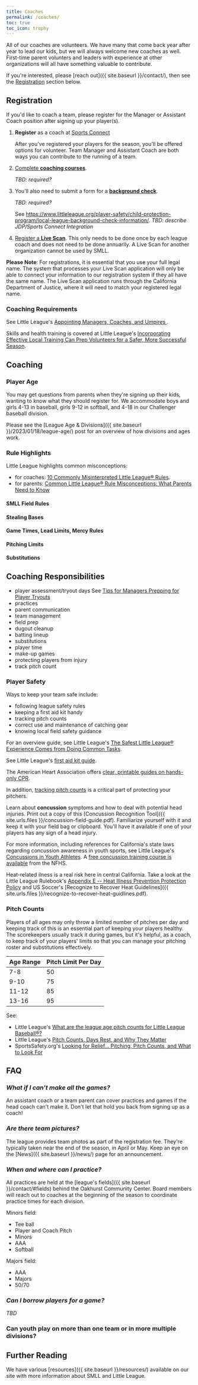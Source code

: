```yaml
---
title: Coaches
permalink: /coaches/
toc: true
toc_icon: trophy
---
```


All of our coaches are volunteers. We have many that come back year
after year to lead our kids, but we will always welcome new coaches
as well. First-time parent volunters and leaders with experience at
other organizations will all have something valuable to contribute.

If you're interested, please [reach out]({{ site.baseurl }}/contact/), then see the
[Registration](#registration) section below.


## Registration

If you'd like to coach a team, please register for the Manager or Assistant Coach
position after signing up your player(s).

1. **Register** as a coach at [Sports Connect](https://login.stacksports.com/login?client_id=612b0399b1854a002e427f78&redirect_uri=https://core-api.bluesombrero.com/login/redirect/portal/7479&app_name=Sierra+Mountain+Little+League&portalid=7479&instancekey=sports)

    After you've registered your players for the season, you'll be offered
	options for volunteer. Team Manager and Assistant Coach are both ways
	you can contribute to the running of a team.

2. [Complete **coaching courses**](#coaching-requirements). 

   _TBD: required?_

3. You'll also need to submit a form for a [**background check**](#background-checks).

   _TBD: required?_

   See https://www.littleleague.org/player-safety/child-protection-program/local-league-background-check-information/.
   _TBD: describe JDP/Sports Connect Integration_

4. [Register a **Live Scan**](#live-scan). This only needs to be done once by each league
   coach and does not need to be done annuarlly. A Live Scan for another organization
   cannot be used by SMLL.

**Please Note**:
For registrations, it is essential that you use your full legal name. The system that
processes your Live Scan application will only be able to connect your information
to our registration system if they all have the same name. The Live Scan application
runs through the California Department of Justice, where it will need to match your
registered legal name.

### Coaching Requirements

See Little League's [Appointing Managers, Coaches, and Umpires
](https://www.littleleague.org/university/articles/appointing-managers-coaches-and-umpires/).

Skills and health training is covered at Little League's [Incorporating
Effective Local Training Can Prep Volunteers for a Safer, More Successful
Season](https://www.littleleague.org/university/articles/incorporating-effective-local-training-can-prep-volunteers-for-a-safer-more-successful-season/).


## Coaching

### Player Age

You may get questions from parents when they're signing up their kids, wanting to know
what they should register for. We accommodate boys and girls 4-13 in baseball,
girls 9-12 in softball, and 4-18 in our Challenger baseball division.

Please see the [League Age &amp; Divisions]({{ site.baseurl }}/2023/01/18/league-age/)
post for an overview of how divisions and ages work.


### Rule Highlights

Little League highlights common misconceptions:
* for coaches: [10 Commonly Misinterpreted Little League®
  Rules](https://www.littleleague.org/university/articles/10-commonly-misinterpreted-little-league-rules/).
* for parents: [Common Little League® Rule Misconceptions: What Parents Need to
Know](https://www.littleleague.org/university/articles/common-little-league-rule-misconceptions-what-parents-need-to-know/)

#### SMLL Field Rules

#### Stealing Bases

#### Game Times, Lead Limits, Mercy Rules

#### Pitching Limits

#### Substitutions

## Coaching Responsibilities

- player assessment/tryout days
  See [Tips for Managers Prepping for Player Tryouts](https://www.littleleague.org/university/articles/tips-for-managers-prepping-for-player-tryouts/)
- practices
- parent communication
- team management
- field prep
- dugout cleanup
- batting lineup
- substitutions
- player time
- make-up games
- protecting players from injury
- track pitch count

### Player Safety

Ways to keep your team safe include:
* following league safety rules
* keeping a first aid kit handy
* tracking pitch counts
* correct use and maintenance of catching gear
* knowing local field safety guidance

For an overview guide, see Little League's [The Safest Little League® Experience Comes
from Doing Common Tasks](https://www.littleleague.org/university/articles/the-safest-little-league-experience-comes-from-doing-common-tasks/).

See Little League's [first aid kit
guide](https://www.littleleague.org/university/articles/first-aid-kits-an-items-list/).

The American Heart Association offers [clear, printable guides on hands-only
CPR](https://cpr.heart.org/en/cpr-courses-and-kits/hands-only-cpr/hands-only-cpr-resources).

In addition, [tracking pitch counts](#pitch-counts) is a critical part of protecting your
pitchers.

Learn about **concussion** symptoms and how to deal with potential head injuries.
Print out a copy of this [Concussion Recognition
Tool]({{ site.urls.files }}/concussion-field-guide.pdf).
Familiarize yourself with it and keep it with your field bag or clipboard.
You'll have it available if one of your players has any sign of a head injury.

For more information, including references for California's state laws regarding
concussion awareness in youth sports, see Little League's [Concussions in Youth
Athletes](https://www.littleleague.org/player-safety/concussions-youth-athletes/).
A [free concussion training course is available](https://nfhslearn.com/courses/concussion-in-sports-2)
from the NFHS.

Heat-related ilness is a real risk here in central California. Take a look at the
Little League Rulebook's [Appendix E -- Heat Illness Prevention Protection
Policy](https://www.littleleague.org/playing-rules/appendices/appendix-e/)
and US Soccer's [Recognize to Recover Heat
Guidelines]({{ site.urls.files }}/recognize-to-recover-heat-guidlines.pdf).

### Pitch Counts

Players of all ages may only throw a limited number of pitches per day and keeping track
of this is an essential part of keeping your players healthy. The scorekeepers usually
track it during games, but it's helpful, as a coach, to keep track of your players' limits
so that you can manage your pitching roster and substitutions effectively.

| Age Range | Pitch Limit Per Day |
|-----------|---------------------|
| 7-8 	    | 50                  |
| 9-10 	    | 75                  |
| 11-12     | 85                  |
| 13-16     | 95                  |

See:
* Little League's [What are the league age pitch counts for Little League
  Baseball®?](https://www.littleleague.org/help-center/little-league-baseball-pitch-counts/)
* Little League's [Pitch Counts, Days Rest, and Why They
  Matter](https://www.littleleague.org/news/pitch-counts-days-rest-and-why-they-matter/)
* SportsSafety.org's [Looking for Relief... Pitching, Pitch Counts, and What to Look
  For](https://sportssafety.org/articles/#1487006133811-63fc5540-61be)


## FAQ

### _What if I can't make all the games?_

An assistant coach or a team parent can cover practices and games
if the head coach can't make it. Don't let that hold you back from
signing up as a coach!

### _Are there team pictures?_

The league provides team photos as part of the registration fee.
They're typically taken near the end of the season, in April or May.
Keep an eye on the [News]({{ site.baseurl }}/news/) page for an announcement.

### _When and where can I practice?_

All practices are held at the [league's fields]({{ site.baseurl }}/contact/#fields)
behind the Oakhurst Community Center. Board members will reach out to coaches
at the beginning of the season to coordinate practice times for each division.

Minors field:
* Tee ball
* Player and Coach Pitch
* Minors
* AAA
* Softball

Majors field:
* AAA
* Majors
* 50/70

### _Can I borrow players for a game?_

_TBD_

### Can youth play on more than one team or in more multiple divisions?


## Further Reading

We have various [resources]({{ site.baseurl }}/resources/) available on our site
with more information about SMLL and Little League.
